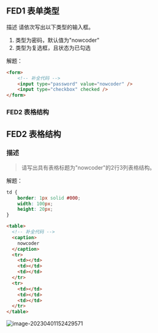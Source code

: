 ## **FED1** **表单类型**

描述
请依次写出以下类型的输入框。

1. 类型为密码，默认值为"nowcoder"
2. 类型为复选框，且状态为已勾选

解题：

```html
<form>
    <!-- 补全代码 -->
    <input type="password" value="nowcoder" />
    <input type="checkbox" checked />
</form>
```



### FED2 表格结构

## FED2 表格结构

### 描述

> 请写出具有表格标题为"nowcoder"的2行3列表格结构。

解题：

```css
td {
    border: 1px solid #000;
    width: 100px;
    height: 20px;
}
```

```html
<table>
  <!-- 补全代码 -->
  <caption>
    nowcoder
  </caption>
  <tr>
    <td></td>
    <td></td>
    <td></td>
  </tr>
  <tr>
    <td></td>
    <td></td>
    <td></td>
  </tr>
</table>
```

![image-20230401152429571](https://codercgx-1308086317.cos.ap-nanjing.myqcloud.com/code/image-20230401152429571.png)

